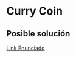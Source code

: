 # Curry Coin
## Posible solución
[Link Enunciado](https://docs.google.com/document/d/1ZlpRNT8vo89A-6paPDjCw7BlaU6qNNNFsUsgsHIoM8s/edit?usp=sharing)

